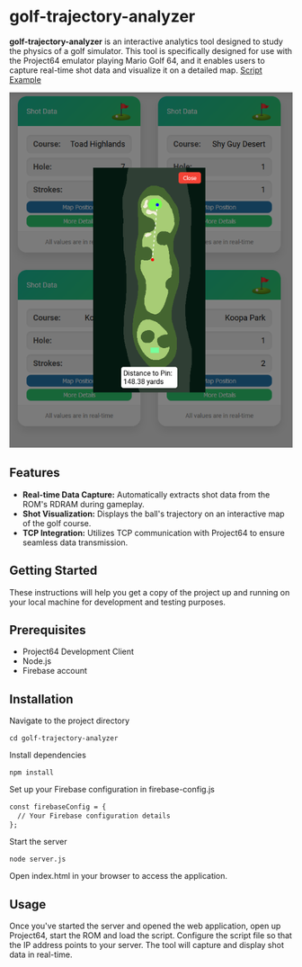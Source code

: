# golf-trajectory-analyzer

**golf-trajectory-analyzer** is an interactive analytics tool designed to study the physics of a golf simulator. This tool is specifically designed for use with the Project64 emulator playing Mario Golf 64, and it enables users to capture real-time shot data and visualize it on a detailed map.
[Script Example](src/img/example.PNG)

![Web App Example](src/img/example2.PNG)

## Features

- **Real-time Data Capture:** Automatically extracts shot data from the ROM's RDRAM during gameplay.
- **Shot Visualization:** Displays the ball's trajectory on an interactive map of the golf course.
- **TCP Integration:** Utilizes TCP communication with Project64 to ensure seamless data transmission.

## Getting Started

These instructions will help you get a copy of the project up and running on your local machine for development and testing purposes.

## Prerequisites

- Project64 Development Client
- Node.js
- Firebase account

## Installation

Navigate to the project directory
```
cd golf-trajectory-analyzer
```

Install dependencies
```
npm install
```

Set up your Firebase configuration in firebase-config.js
```
const firebaseConfig = {
  // Your Firebase configuration details
};
```

Start the server
```
node server.js
```

Open index.html in your browser to access the application.

## Usage

Once you've started the server and opened the web application, open up Project64, start the ROM and load the script. Configure the script file so that the IP address points to your server. The tool will capture and display shot data in real-time.
